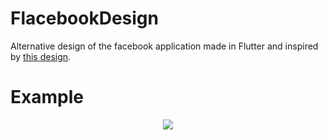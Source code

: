 # FlacebookDesign
Alternative design of the facebook application made in Flutter and inspired by <a href="https://dribbble.com/shots/9976217-Facebook-App-Redesign">this design</a>.

# Example
<p align="center">
  <img src="https://github.com/georgiani/FlacebookDesign/blob/master/screen/Hnet-image.gif">
</p>
